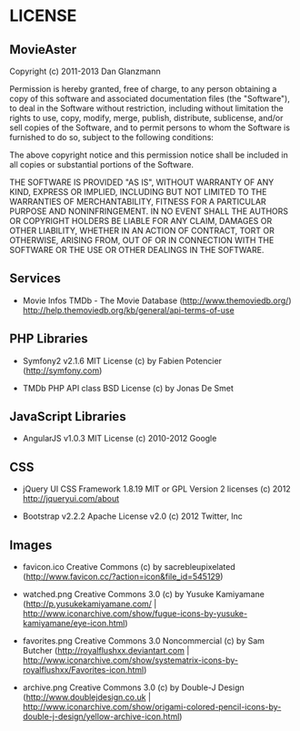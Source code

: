 LICENSE
=======

MovieAster
----------

Copyright (c) 2011-2013 Dan Glanzmann

Permission is hereby granted, free of charge, to any person obtaining a copy
of this software and associated documentation files (the "Software"), to deal
in the Software without restriction, including without limitation the rights
to use, copy, modify, merge, publish, distribute, sublicense, and/or sell
copies of the Software, and to permit persons to whom the Software is furnished
to do so, subject to the following conditions:

The above copyright notice and this permission notice shall be included in all
copies or substantial portions of the Software.

THE SOFTWARE IS PROVIDED "AS IS", WITHOUT WARRANTY OF ANY KIND, EXPRESS OR
IMPLIED, INCLUDING BUT NOT LIMITED TO THE WARRANTIES OF MERCHANTABILITY,
FITNESS FOR A PARTICULAR PURPOSE AND NONINFRINGEMENT. IN NO EVENT SHALL THE
AUTHORS OR COPYRIGHT HOLDERS BE LIABLE FOR ANY CLAIM, DAMAGES OR OTHER
LIABILITY, WHETHER IN AN ACTION OF CONTRACT, TORT OR OTHERWISE, ARISING FROM,
OUT OF OR IN CONNECTION WITH THE SOFTWARE OR THE USE OR OTHER DEALINGS IN
THE SOFTWARE.


Services
--------

 * Movie Infos
   TMDb - The Movie Database (http://www.themoviedb.org/)
   http://help.themoviedb.org/kb/general/api-terms-of-use

   
PHP Libraries
-------------

 * Symfony2 v2.1.6
   MIT License
   (c) by Fabien Potencier (http://symfony.com)
   
 * TMDb PHP API class
   BSD License
   (c) by Jonas De Smet

   
JavaScript Libraries
--------------------

 * AngularJS v1.0.3
   MIT License
   (c) 2010-2012 Google


CSS
---

 * jQuery UI CSS Framework 1.8.19
   MIT or GPL Version 2 licenses
   (c) 2012 http://jqueryui.com/about
   
 * Bootstrap v2.2.2
   Apache License v2.0
   (c) 2012 Twitter, Inc


Images
------
 
 * favicon.ico
   Creative Commons
   (c) by sacrebleupixelated (http://www.favicon.cc/?action=icon&file_id=545129)

 * watched.png
   Creative Commons 3.0
   (c) by Yusuke Kamiyamane (http://p.yusukekamiyamane.com/ | http://www.iconarchive.com/show/fugue-icons-by-yusuke-kamiyamane/eye-icon.html)
   
 * favorites.png
   Creative Commons 3.0 Noncommercial
   (c) by Sam Butcher (http://royalflushxx.deviantart.com | http://www.iconarchive.com/show/systematrix-icons-by-royalflushxx/Favorites-icon.html)
   
 * archive.png
   Creative Commons 3.0
   (c) by Double-J Design (http://www.doublejdesign.co.uk | http://www.iconarchive.com/show/origami-colored-pencil-icons-by-double-j-design/yellow-archive-icon.html)
